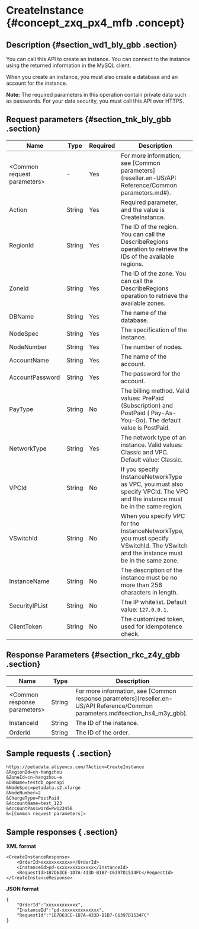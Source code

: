 # CreateInstance {#concept_zxq_px4_mfb .concept}

## Description {#section_wd1_bly_gbb .section}

You can call this API to create an instance. You can connect to the instance using the returned information in the MySQL client.

When you create an instance, you must also create a database and an account for the instance.

**Note:** The required parameters in this operation contain private data such as passwords. For your data security, you must call this API over HTTPS.

## Request parameters {#section_tnk_bly_gbb .section}

|Name|Type|Required|Description|
|----|----|--------|-----------|
|<Common request parameters\>|-|Yes|For more information, see [Common parameters](reseller.en-US/API Reference/Common parameters.md#).|
|Action|String|Yes|Required parameter, and the value is CreateInstance.|
|RegionId|String|Yes|The ID of the region. You can call the DescribeRegions operation to retrieve the IDs of the available regions.|
|ZoneId|String|Yes|The ID of the zone. You can call the DescribeRegions operation to retrieve the available zones.|
|DBName|String|Yes|The name of the database.|
|NodeSpec|String|Yes|The specification of the instance.|
|NodeNumber|String|Yes|The number of nodes.|
|AccountName|String|Yes|The name of the account.|
|AccountPassword|String|Yes|The password for the account.|
|PayType|String|No|The billing method. Valid values: PrePaid \(Subscription\) and PostPaid \( Pay-As-You-Go\). The default value is PostPaid.|
|NetworkType|String|Yes|The network type of an instance. Valid values: Classic and VPC. Default value: Classic.|
|VPCId|String|No|If you specify InstanceNetworkType as VPC, you must also specify VPCId. The VPC and the instance must be in the same region.|
|VSwitchId|String|No|When you specify VPC for the InstanceNetworkType, you must specify VSwitchId. The VSwitch and the instance must be in the same zone.|
|InstanceName|String|No|The description of the instance must be no more than 256 characters in length.|
|SecurityIPList|String|No|The IP whitelist. Default value: `127.0.0.1`.|
|ClientToken|String|No|The customized token, used for idempotence check.|

## Response Parameters {#section_rkc_z4y_gbb .section}

|Name|Type|Description|
|----|----|-----------|
|<Common response parameters\>|String|For more information, see [Common response parameters](reseller.en-US/API Reference/Common parameters.md#section_hs4_m3y_gbb).|
|InstanceId|String |The ID of the instance.|
|OrderId|String|The ID of the order.|

## Sample requests { .section}

```
https://petadata.aliyuncs.com/?Action=CreateInstance
&RegionId=cn-hangzhou
&ZoneId=cn-hangzhou-e
&DBName=testdb_openapi
&NodeSpec=petadata.s2.xlarge
&NodeNumber=2
&ChargeType=PostPaid
&AccountName=test_123
&AccountPassword=Pw123456
&<[Common request parameters]>

```

## Sample responses { .section}

**XML format**

```
<CreateInstanceResponse>  
    <OrderId>xxxxxxxxxxxx</OrderId>
	<InstanceId>pd-xxxxxxxxxxxxxx</InstanceId>
	<RequestId>1B7D63CE-1D7A-433D-B1B7-C6397D1534FC</RequestId>
</CreateInstanceResponse>
```

**JSON format**

```
{
    "OrderId":"xxxxxxxxxxxx",
    "InstanceId":"pd-xxxxxxxxxxxxxx",
    "RequestId":"1B7D63CE-1D7A-433D-B1B7-C6397D1534FC"
}
```

